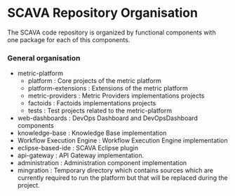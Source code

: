 # SCAVA Repository Organisation

The SCAVA code repository  is organized by functional components with one package for each of this components. 

### General organisation

* metric-platform 
  * platform : Core projects of the metric platform
  * platform-extensions : Extensions of the metric platform
  * metric-providers : Metric Providers implementations projects
  * factoids : Factoids implementations projects
  * tests : Test projects related to the metric-platform
* web-dashboards : DevOps Dashboard and DevOpsDashboard components 
* knowledge-base : Knowledge Base implementation
* Workflow Execution Engine : Workflow Execution Engine implementation
* eclipse-based-ide : SCAVA Eclipse plugin
* api-gateway :  API Gateway implementation.
* administration : Administration component implementation
* mingration : Temporary directory which contains sources which are currently required to run the platform but that will be replaced during the project. 


